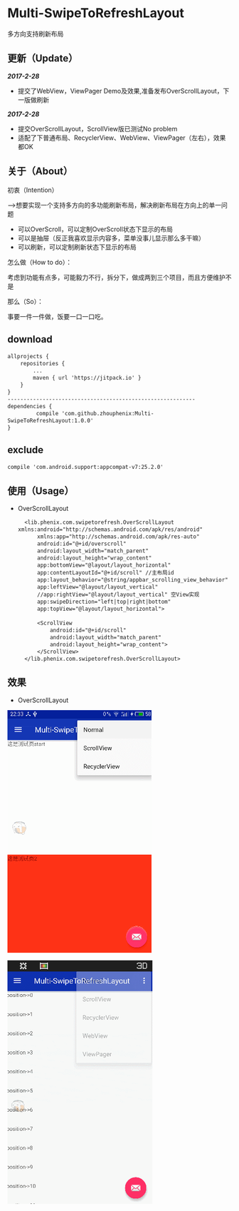 # Multi-SwipeToRefreshLayout
多方向支持刷新布局

## 更新（Update）
_**2017-2-28**_
 * 提交了WebView，ViewPager Demo及效果,准备发布OverScrollLayout，下一版做刷新

_**2017-2-28**_
 * 提交OverScrollLayout，ScrollView版已测试No problem
 * 适配了下普通布局、RecyclerView、WebView、ViewPager（左右），效果都OK



## 关于（About）
初衷（Intention）

-->想要实现一个支持多方向的多功能刷新布局，解决刷新布局在方向上的单一问题
  * 可以OverScroll，可以定制OverScroll状态下显示的布局
  * 可以是抽屉（反正我喜欢显示内容多，菜单没事儿显示那么多干嘛）
  * 可以刷新，可以定制刷新状态下显示的布局

怎么做（How to do）：

考虑到功能有点多，可能毅力不行，拆分下，做成两到三个项目，而且方便维护不是

那么（So）：

事要一件一件做，饭要一口一口吃。

## download
    allprojects {
		repositories {
			...
			maven { url 'https://jitpack.io' }
		}
	}
    -----------------------------------------------------------
    dependencies {
	         compile 'com.github.zhouphenix:Multi-SwipeToRefreshLayout:1.0.0'
	}
## exclude
    compile 'com.android.support:appcompat-v7:25.2.0'

## 使用（Usage）


* OverScrollLayout

        <lib.phenix.com.swipetorefresh.OverScrollLayout xmlns:android="http://schemas.android.com/apk/res/android"
            xmlns:app="http://schemas.android.com/apk/res-auto"
            android:id="@+id/overscroll"
            android:layout_width="match_parent"
            android:layout_height="wrap_content"
            app:bottomView="@layout/layout_horizontal"
            app:contentLayoutId="@+id/scroll" //主布局id
            app:layout_behavior="@string/appbar_scrolling_view_behavior"
            app:leftView="@layout/layout_vertical"
            //app:rightView="@layout/layout_vertical" 空View实现
            app:swipeDirection="left|top|right|bottom"
            app:topView="@layout/layout_horizontal">

            <ScrollView
                android:id="@+id/scroll"
                android:layout_width="match_parent"
                android:layout_height="wrap_content">
            </ScrollView>
        </lib.phenix.com.swipetorefresh.OverScrollLayout>

## 效果

* OverScrollLayout

![OverScrollLayout效果gif](screenshots/overscroll.gif)

![OverScrollLayout效果2gif](screenshots/overscroll2.gif)


